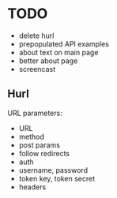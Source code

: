 TODO
====

* delete hurl
* prepopulated API examples
* about text on main page
* better about page
* screencast


Hurl
----

URL parameters:

 * URL
 * method
  * post params
 * follow redirects
 * auth
  * username, password
  * token key, token secret
 * headers
